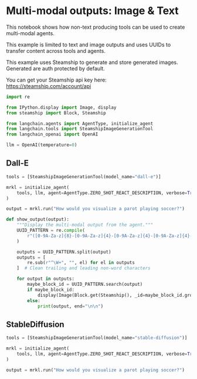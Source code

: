 # Multi-modal outputs: Image & Text

This notebook shows how non-text producing tools can be used to create multi-modal agents.

This example is limited to text and image outputs and uses UUIDs to transfer content across tools and agents. 

This example uses Steamship to generate and store generated images. Generated are auth protected by default. 

You can get your Steamship api key here: https://steamship.com/account/api


```python
import re

from IPython.display import Image, display
from steamship import Block, Steamship
```


```python
from langchain.agents import AgentType, initialize_agent
from langchain.tools import SteamshipImageGenerationTool
from langchain_openai import OpenAI
```


```python
llm = OpenAI(temperature=0)
```

## Dall-E 


```python
tools = [SteamshipImageGenerationTool(model_name="dall-e")]
```


```python
mrkl = initialize_agent(
    tools, llm, agent=AgentType.ZERO_SHOT_REACT_DESCRIPTION, verbose=True
)
```


```python
output = mrkl.run("How would you visualize a parot playing soccer?")
```


```python
def show_output(output):
    """Display the multi-modal output from the agent."""
    UUID_PATTERN = re.compile(
        r"([0-9A-Za-z]{8}-[0-9A-Za-z]{4}-[0-9A-Za-z]{4}-[0-9A-Za-z]{4}-[0-9A-Za-z]{12})"
    )

    outputs = UUID_PATTERN.split(output)
    outputs = [
        re.sub(r"^\W+", "", el) for el in outputs
    ]  # Clean trailing and leading non-word characters

    for output in outputs:
        maybe_block_id = UUID_PATTERN.search(output)
        if maybe_block_id:
            display(Image(Block.get(Steamship(), _id=maybe_block_id.group()).raw()))
        else:
            print(output, end="\n\n")
```

## StableDiffusion 


```python
tools = [SteamshipImageGenerationTool(model_name="stable-diffusion")]
```


```python
mrkl = initialize_agent(
    tools, llm, agent=AgentType.ZERO_SHOT_REACT_DESCRIPTION, verbose=True
)
```


```python
output = mrkl.run("How would you visualize a parot playing soccer?")
```
